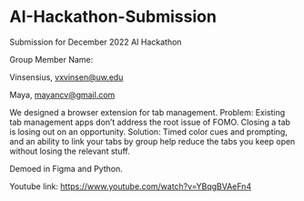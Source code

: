 # AI-Hackathon-Submission

Submission for December 2022 AI Hackathon

Group Member Name: 

Vinsensius, vxvinsen@uw.edu

Maya, mayancv@gmail.com

We designed a browser extension for tab management.
Problem: Existing tab management apps don’t address the root issue of FOMO. Closing a tab is losing out on an opportunity.
Solution: Timed color cues and prompting, and an ability to link your tabs by group help reduce the tabs you keep open without losing the relevant stuff. 

Demoed in Figma and Python.

Youtube link: https://www.youtube.com/watch?v=YBqgBVAeFn4 
